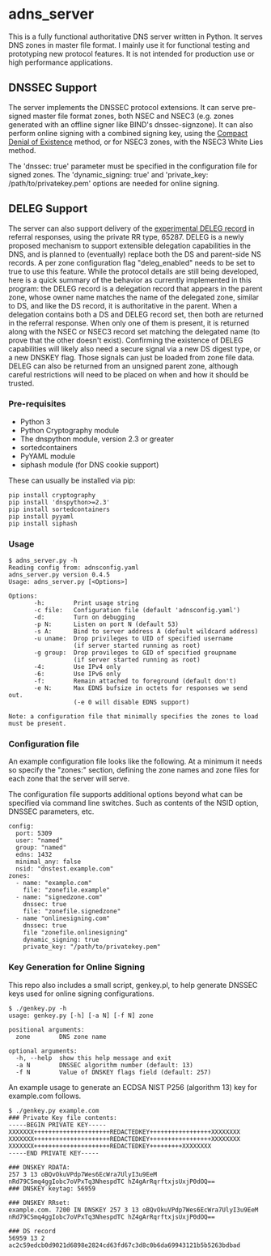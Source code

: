 # adns_server

This is a fully functional authoritative DNS server written in Python.
It serves DNS zones in master file format. I mainly use it for functional
testing and prototyping new protocol features. It is not intended for
production use or high performance applications.

## DNSSEC Support

The server implements the DNSSEC protocol extensions. It can serve
pre-signed master file format zones, both NSEC and NSEC3 (e.g. zones
generated with an offline signer like BIND's dnssec-signzone). It can
also perform online signing with a combined signing key, using the
[Compact Denial of Existence](https://datatracker.ietf.org/doc/draft-ietf-dnsop-compact-denial-of-existence/) method, or for NSEC3 zones, with the NSEC3 White Lies method.

The 'dnssec: true' parameter must be specified in the configuration file
for signed zones. The 'dynamic_signing: true' and 'private_key: /path/to/privatekey.pem'
options are needed for online signing.

## DELEG Support

The server can also support delivery of the
[experimental DELEG record](https://github.com/fl1ger/deleg) in referral
responses, using the private RR type, 65287. DELEG is a newly proposed
mechanism to support extensible delegation capabilities in the DNS, and
is planned to (eventually) replace both the DS and parent-side NS records.
A per zone configuration flag "deleg_enabled" needs to be set to true to use
this feature. While the protocol details are still being developed, here is
a quick summary of the behavior as currently implemented in this program:
the DELEG record is a delegation record that appears in the parent zone, whose
owner name matches the name of the delegated zone, similar to DS, and like the
DS record, it is authoritative in the parent. When a delegation contains both
a DS and DELEG record set, then both are returned in the referral response.
When only one of them is present, it is returned along with the NSEC or NSEC3
record set matching the delegated name (to prove that the other doesn't exist).
Confirming the existence of DELEG capabilities will likely also need a secure
signal via a new DS digest type, or a new DNSKEY flag. Those signals can just
be loaded from zone file data. DELEG can also be returned from an unsigned
parent zone, although careful restrictions will need to be placed on when and
how it should be trusted.


### Pre-requisites

* Python 3
* Python Cryptography module
* The dnspython module, version 2.3 or greater
* sortedcontainers
* PyYAML module
* siphash module (for DNS cookie support)

These can usually be installed via pip:
```
pip install cryptography
pip install 'dnspython>=2.3'
pip install sortedcontainers
pip install pyyaml
pip install siphash
```

### Usage

```
$ adns_server.py -h
Reading config from: adnsconfig.yaml
adns_server.py version 0.4.5
Usage: adns_server.py [<Options>]

Options:
       -h:        Print usage string
       -c file:   Configuration file (default 'adnsconfig.yaml')
       -d:        Turn on debugging
       -p N:      Listen on port N (default 53)
       -s A:      Bind to server address A (default wildcard address)
       -u uname:  Drop privileges to UID of specified username
                  (if server started running as root)
       -g group:  Drop provileges to GID of specified groupname
                  (if server started running as root)
       -4:        Use IPv4 only
       -6:        Use IPv6 only
       -f:        Remain attached to foreground (default don't)
       -e N:      Max EDNS bufsize in octets for responses we send out.
                  (-e 0 will disable EDNS support)

Note: a configuration file that minimally specifies the zones to load
must be present.
```

### Configuration file

An example configuration file looks like the following. At a minimum
it needs so specify the "zones:" section, defining the zone names and
zone files for each zone that the server will serve.

The configuration file supports additional options beyond what can
be specified via command line switches. Such as contents of the NSID
option, DNSSEC parameters, etc.

```
config:
  port: 5309
  user: "named"
  group: "named"
  edns: 1432
  minimal_any: false
  nsid: "dnstest.example.com"
zones:
  - name: "example.com"
    file: "zonefile.example"
  - name: "signedzone.com"
    dnssec: true
    file: "zonefile.signedzone"
  - name "onlinesigning.com"
    dnssec: true
    file "zonefile.onlinesigning"
    dynamic_signing: true
    private_key: "/path/to/privatekey.pem"
```

### Key Generation for Online Signing

This repo also includes a small script, genkey.pl, to help generate
DNSSEC keys used for online signing configurations.

```
$ ./genkey.py -h
usage: genkey.py [-h] [-a N] [-f N] zone

positional arguments:
  zone        DNS zone name

optional arguments:
  -h, --help  show this help message and exit
  -a N        DNSSEC algorithm number (default: 13)
  -f N        Value of DNSKEY flags field (default: 257)
  ```

  An example usage to generate an ECDSA NIST P256 (algorithm 13)
  key for example.com follows.

  ```
  $ ./genkey.py example.com
### Private Key file contents:
-----BEGIN PRIVATE KEY-----
XXXXXXX+++++++++++++++++++++REDACTEDKEY+++++++++++++++++XXXXXXXX
XXXXXXX+++++++++++++++++++++REDACTEDKEY+++++++++++++++++XXXXXXXX
XXXXXXX+++++++++++++++++++++REDACTEDKEY+++++++++XXXXXXXX
-----END PRIVATE KEY-----

### DNSKEY RDATA:
257 3 13 oBQvOkuVPdp7Wes6EcWra7UlyI3u9EeM nRd79CSmq4ggIobc7oVPxTq3NhespdTC hZ4gArRqrftxjsUxjP0dOQ==
### DNSKEY keytag: 56959

### DNSKEY RRset:
example.com. 7200 IN DNSKEY 257 3 13 oBQvOkuVPdp7Wes6EcWra7UlyI3u9EeM nRd79CSmq4ggIobc7oVPxTq3NhespdTC hZ4gArRqrftxjsUxjP0dOQ==

### DS record
56959 13 2 ac2c59edcb0d9021d6898e2824cd63fd67c3d8c0b6da69943121b5b5263bdbad
```